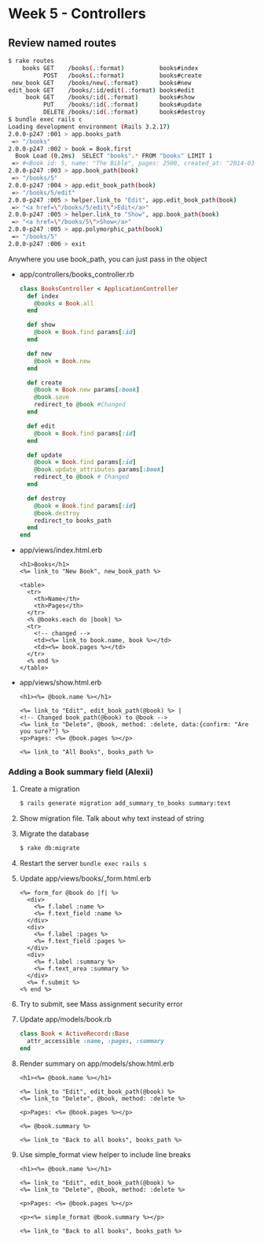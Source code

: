 # Week 5 - Controllers

## Review named routes

```bash
$ rake routes
    books GET    /books(.:format)          books#index
          POST   /books(.:format)          books#create
 new_book GET    /books/new(.:format)      books#new
edit_book GET    /books/:id/edit(.:format) books#edit
     book GET    /books/:id(.:format)      books#show
          PUT    /books/:id(.:format)      books#update
          DELETE /books/:id(.:format)      books#destroy
$ bundle exec rails c
Loading development environment (Rails 3.2.17)
2.0.0-p247 :001 > app.books_path
 => "/books"
2.0.0-p247 :002 > book = Book.first
  Book Load (0.2ms)  SELECT "books".* FROM "books" LIMIT 1
 => #<Book id: 5, name: "The Bible", pages: 2500, created_at: "2014-03-04 02:26:32", updated_at: "2014-03-04 02:26:32">
2.0.0-p247 :003 > app.book_path(book)
 => "/books/5"
2.0.0-p247 :004 > app.edit_book_path(book)
 => "/books/5/edit"
2.0.0-p247 :005 > helper.link_to "Edit", app.edit_book_path(book)
 => "<a href=\"/books/5/edit\">Edit</a>"
2.0.0-p247 :005 > helper.link_to "Show", app.book_path(book)
 => "<a href=\"/books/5\">Show</a>"
2.0.0-p247 :005 > app.polymorphic_path(book)
 => "/books/5"
2.0.0-p247 :006 > exit
```

Anywhere you use book_path, you can just pass in the object

  * app/controllers/books_controller.rb

      ```ruby
      class BooksController < ApplicationController
        def index
          @books = Book.all
        end

        def show
          @book = Book.find params[:id]
        end

        def new
          @book = Book.new
        end

        def create
          @book = Book.new params[:book]
          @book.save
          redirect_to @book #Changed
        end

        def edit
          @book = Book.find params[:id]
        end

        def update
          @book = Book.find params[:id]
          @book.update_attributes params[:book]
          redirect_to @book # Changed
        end

        def destroy
          @book = Book.find params[:id]
          @book.destroy
          redirect_to books_path
        end
      end
      ```
  * app/views/index.html.erb

      ```
      <h1>Books</h1>
      <%= link_to "New Book", new_book_path %>

      <table>
        <tr>
          <th>Name</th>
          <th>Pages</th>
        </tr>
        <% @books.each do |book| %>
        <tr>
          <!-- changed -->
          <td><%= link_to book.name, book %></td>
          <td><%= book.pages %></td>
        </tr>
        <% end %>
      </table>
      ```
  * app/views/show.html.erb

      ```
      <h1><%= @book.name %></h1>

      <%= link_to "Edit", edit_book_path(@book) %> |
      <!-- Changed book_path(@book) to @book -->
      <%= link_to "Delete", @book, method: :delete, data:{confirm: "Are you sure?"} %>
      <p>Pages: <%= @book.pages %></p>

      <%= link_to "All Books", books_path %>
      ```


### Adding a Book summary field (Alexii)

1. Create a migration

    ```bash
    $ rails generate migration add_summary_to_books summary:text
    ```

2. Show migration file. Talk about why text instead of string
3. Migrate the database

    ```bash
    $ rake db:migrate
    ```
4. Restart the server `bundle exec rails s`
5. Update app/views/books/_form.html.erb

    ```
    <%= form_for @book do |f| %>
      <div>
        <%= f.label :name %>
        <%= f.text_field :name %>
      </div>
      <div>
        <%= f.label :pages %>
        <%= f.text_field :pages %>
      </div>
      <div>
        <%= f.label :summary %>
        <%= f.text_area :summary %>
      </div>
      <%= f.submit %>
    <% end %>
    ```
6. Try to submit, see Mass assignment security error
7. Update app/models/book.rb

    ```ruby
    class Book < ActiveRecord::Base
      attr_accessible :name, :pages, :summary
    end
    ```
8. Render summary on app/models/show.html.erb

    ```
    <h1><%= @book.name %></h1>

    <%= link_to "Edit", edit_book_path(@book) %>
    <%= link_to "Delete", @book, method: :delete %>

    <p>Pages: <%= @book.pages %></p>

    <%= @book.summary %>

    <%= link_to "Back to all books", books_path %>
    ```

9. Use simple_format view helper to include line breaks

    ```
    <h1><%= @book.name %></h1>

    <%= link_to "Edit", edit_book_path(@book) %>
    <%= link_to "Delete", @book, method: :delete %>

    <p>Pages: <%= @book.pages %></p>

    <p><%= simple_format @book.summary %></p>

    <%= link_to "Back to all books", books_path %>
    ```
